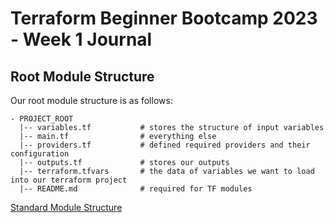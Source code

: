 # Terraform Beginner Bootcamp 2023 - Week 1 Journal

## Root Module Structure

Our root module structure is as follows:

```
- PROJECT_ROOT
  |-- variables.tf           # stores the structure of input variables
  |-- main.tf                # everything else 
  |-- providers.tf           # defined required providers and their configuration
  |-- outputs.tf             # stores our outputs
  |-- terraform.tfvars       # the data of variables we want to load into our terraform project
  |-- README.md              # required for TF modules
```

[Standard Module Structure](https://developer.hashicorp.com/terraform/language/modules/develop/structure)
